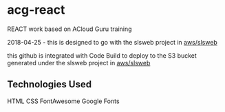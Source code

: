 # acg-react
REACT work based on ACloud Guru training

2018-04-25 - this is designed to go with the slsweb project in [aws/slsweb](https://github.com/mcliff1/aws/slsweb/)

this github is integrated with Code Build to deploy to the S3 bucket generated under the 
slsweb project in [aws/slsweb](https://github.com/mcliff1/aws/slsweb/)

## Technologies Used

HTML
CSS
FontAwesome
Google Fonts
